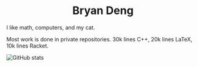 <h1 align="center">Bryan Deng</h1>

I like math, computers, and my cat.

Most work is done in private repositories. 30k lines C++, 20k lines LaTeX, 10k lines Racket.

![GitHub stats](https://github-readme-stats.vercel.app/api/top-langs/?username=Blackgaurd&layout=compact&langs_count=4)
